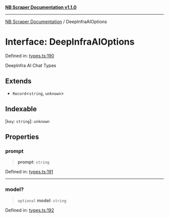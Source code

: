 [**NB Scraper Documentation v1.1.0**](../README.md)

***

[NB Scraper Documentation](../globals.md) / DeepInfraAIOptions

# Interface: DeepInfraAIOptions

Defined in: [types.ts:190](https://github.com/Chakszzz/NB-Scraper/blob/06c561b9f0d22405d402fc768994dc101fb84509/app/types.ts#L190)

DeepInfra AI Chat Types

## Extends

- `Record`\<`string`, `unknown`\>

## Indexable

\[`key`: `string`\]: `unknown`

## Properties

### prompt

> **prompt**: `string`

Defined in: [types.ts:191](https://github.com/Chakszzz/NB-Scraper/blob/06c561b9f0d22405d402fc768994dc101fb84509/app/types.ts#L191)

***

### model?

> `optional` **model**: `string`

Defined in: [types.ts:192](https://github.com/Chakszzz/NB-Scraper/blob/06c561b9f0d22405d402fc768994dc101fb84509/app/types.ts#L192)
